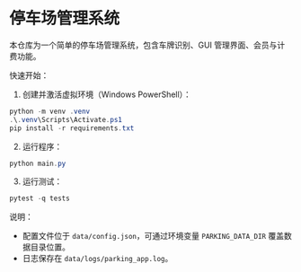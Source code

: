 # 停车场管理系统

本仓库为一个简单的停车场管理系统，包含车牌识别、GUI 管理界面、会员与计费功能。

快速开始：

1. 创建并激活虚拟环境（Windows PowerShell）：

```powershell
python -m venv .venv
.\.venv\Scripts\Activate.ps1
pip install -r requirements.txt
```

2. 运行程序：

```powershell
python main.py
```

3. 运行测试：

```powershell
pytest -q tests
```

说明：
- 配置文件位于 `data/config.json`，可通过环境变量 `PARKING_DATA_DIR` 覆盖数据目录位置。
- 日志保存在 `data/logs/parking_app.log`。